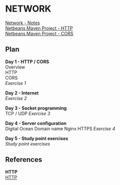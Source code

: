 # NETWORK

<a href="Network-Notes.pdf" target="_blank">Network - Notes</a><br>
<a href="HTTP" target="_blank">Netbeans Maven Project - HTTP</a><br>
<a href="CORS" target="_blank">Netbeans Maven Project - CORS</a><br>

## Plan

**Day 1 - HTTP / CORS**<br>
Overview<br>
HTTP<br>
CORS<br>
*Exercise 1*<br>

**Day 2 - Internet**<br>
*Exercise 2*<br>

**Day 3 - Socket programming**<br>
TCP / UDP
*Exercise 3*<br>

**Day 4 - Server configuration**<br>
Digital Ocean
Domain name
Nginx
HTTPS
*Exercise 4*<br>

**Day 5 - Study point exercises**<br>
*Study point exercises*

## References

**HTTP**<br>
<a href="" target="_blank">HTTP</a><br>
